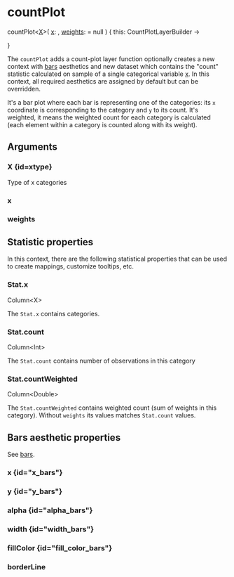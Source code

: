 # countPlot

<tldr>
<p><format style="bold" color="GoldenRod">
countPlot&lt;<a href="#xtype"><format color="Blue">X</format></a>></format>(
<a href="#x"><format style="bold" color="CadetBlue">x</format></a>:
<include from="arguments.topic" element-id="signature-of-sample-x"></include>,
<a href="#weights"><format style="bold" color="DarkGray">weights</format></a>:
<include from="arguments.topic" element-id="signature-of-sample"></include> = null
) <format style="italic">{ this: CountPlotLayerBuilder -></format></p>
<include from = "interfaces.topic" element-id="interface-of-bars"></include>
<format style="italic">}</format>
</tldr>

The `countPlot` adds a count-plot layer
function optionally creates a new context with [bars](https://kotlin.github.io/kandy/bars-api.html) aesthetics and new dataset
which contains the "count" statistic calculated on sample of a single categorical variable [x](#x). 
In this context, all required aesthetics are assigned by default but can be overridden.

It's a bar plot where each bar is representing one of the categories: 
its `x` coordinate is corresponding to the category 
and `y` to its count.
It's weighted, it means the weighted count for each category is calculated 
(each element within a category is counted along with its weight).

## Arguments

### X {id=xtype}

<p>Type of x categories</p>

### x

<include from="arguments.topic" element-id="x-argument"/>

### weights

<include from="arguments.topic" element-id="weights-argument"/>

## Statistic properties

In this context, there are the following statistical properties that can be used
to create mappings, customize tooltips, etc.

### Stat.x

<p><format style="superscript" color="#E8488B">Column&lt;X></format></p>
<p>The <code>Stat.x</code> contains categories. 
</p>

### Stat.count

<p><format style="superscript" color="#E8488B">Column&lt;Int></format></p>
<p>The <code>Stat.count</code> contains number of observations in this category 
</p>

### Stat.countWeighted

<p><format style="superscript" color="#E8488B">Column&lt;Double></format></p>
<p>The <code>Stat.countWeighted</code> contains weighted count (sum of weights in this category). 
Without <code>weights</code> its values matches <code>Stat.count</code> values.
</p>

## Bars aesthetic properties

See [bars](https://kotlin.github.io/kandy/bars-api.html).

### x {id="x_bars"}

<include from="properties.topic" element-id="x-property-default"/>

### y {id="y_bars"}

<include from="properties.topic" element-id="y-property-default"/>

### alpha {id="alpha_bars"}

<include from="properties.topic" element-id="alpha-property"/>

### width {id="width_bars"}

<include from="properties.topic" element-id="width-property"/>

### fillColor {id="fill_color_bars"}

<include from="properties.topic" element-id="fillColor-property"/>

### borderLine

<include from="properties.topic" element-id="borderLine-property"/>